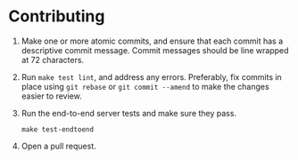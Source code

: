 # Contributing

1.  Make one or more atomic commits, and ensure that each commit has a
    descriptive commit message. Commit messages should be line wrapped
    at 72 characters.

2.  Run `make test lint`, and address any errors. Preferably, fix commits
    in place using `git rebase` or `git commit --amend` to make the changes
    easier to review.

3.  Run the end-to-end server tests and make sure they pass.

    ```
    make test-endtoend
    ```

4.  Open a pull request.
